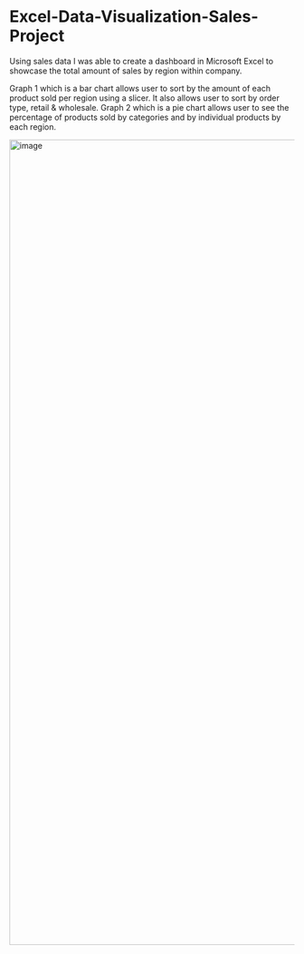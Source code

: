 # Excel-Data-Visualization-Sales-Project

Using sales data I was able to create a dashboard in Microsoft Excel to showcase the total amount of sales by region within company. 

Graph 1 which is a bar chart allows user to sort by the amount of each product sold per region using a slicer. It also allows user to sort by order type, retail & wholesale.
Graph 2 which is a pie chart allows user to see the percentage of products sold by categories and by individual products by each region.

<img width="1421" alt="image" src="https://user-images.githubusercontent.com/104981881/221383885-a87632da-36c4-490c-8fd4-b11944e7397b.png">
